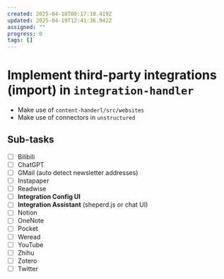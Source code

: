 ```yaml
---
created: 2025-04-18T08:17:10.419Z
updated: 2025-04-19T12:41:36.942Z
assigned: ""
progress: 0
tags: []
---
```


# Implement third-party integrations (import) in `integration-handler`

- Make use of `content-handerl/src/websites`
- Make use of connectors in `unstructured`

## Sub-tasks

- [ ] Bilibili
- [ ] ChatGPT
- [ ] GMail (auto detect newsletter addresses)
- [ ] Instapaper
- [ ] Readwise
- [ ] **Integration Config UI**
- [ ] **Integration Assistant** (sheperd.js or chat UI)
- [ ] Notion
- [ ] OneNote
- [ ] Pocket
- [ ] Weread
- [ ] YouTube
- [ ] Zhihu
- [ ] Zotero
- [ ] Twitter
